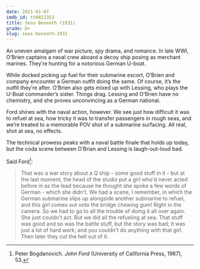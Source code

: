 ```yaml
---
date: 2021-01-07
imdb_id: tt0022353
title: Seas Beneath (1931)
grade: D+
slug: seas-beneath-1931
---
```


An uneven amalgam of war picture, spy drama, and romance. In late WWI, O’Brien captains a naval crew aboard a decoy ship posing as merchant marines. They’re hunting for a notorious German U-boat.

<!-- end -->

While docked picking up fuel for their submarine escort, O’Brien and company encounter a German outfit doing the same. Of course, it’s the outfit they’re after. O’Brien also gets mixed up with Lessing, who plays the U-Boat commander’s sister. Things drag. Lessing and O’Brien have no chemistry, and she proves unconvincing as a German national.

Ford shines with the naval action, however. We see just how difficult it was to refuel at sea, how tricky it was to transfer passengers in rough seas, and we’re treated to a memorable POV shot of a submarine surfacing. All real, shot at sea, no effects.

The technical prowess peaks with a naval battle finale that holds up today, but the coda scene between O’Brian and Lessing is laugh-out-loud bad.

Said Ford[^1]:

> That was a war story about a Q ship - some good stuff in it - but at the last moment, the head of the studio put a girl who'd never acted before in as the lead because he thought she spoke a few words of German - which she didn't. We had a scene, I remember, in which the German submarine slips up alongside another submarine to refuel, and this girl comes out onto the bridge chewing gum! Right in the camera. So we had to go to all the trouble of doing it all over again. She just couldn't act. But we did all the refueling at sea. That stuff was good and so was the battle stuff, but the story was bad; it was just a lot of hard work; and you couldn't do anything with that girl. Then later they cut the hell out of it.

[^1]: Peter Bogdanovich. _John Ford_ (University of California Press, 1967), 53.
